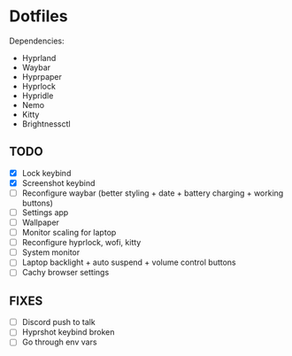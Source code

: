 # Dotfiles

Dependencies:
- Hyprland
- Waybar
- Hyprpaper
- Hyprlock
- Hypridle
- Nemo
- Kitty
- Brightnessctl

## TODO
- [x] Lock keybind
- [x] Screenshot keybind
- [ ] Reconfigure waybar (better styling + date + battery charging + working buttons)
- [ ] Settings app
- [ ] Wallpaper
- [ ] Monitor scaling for laptop
- [ ] Reconfigure hyprlock, wofi, kitty
- [ ] System monitor
- [ ] Laptop backlight + auto suspend + volume control buttons
- [ ] Cachy browser settings

## FIXES
- [ ] Discord push to talk
- [ ] Hyprshot keybind broken
- [ ] Go through env vars
